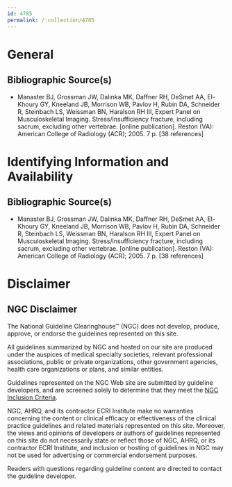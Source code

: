 ```yaml
---
id: 4785
permalink: /:collection/4785
---
```


# General

## Bibliographic Source(s)

- Manaster BJ, Grossman JW, Dalinka MK, Daffner RH, DeSmet AA, El-Khoury GY, Kneeland JB, Morrison WB, Pavlov H, Rubin DA, Schneider R, Steinbach LS, Weissman BN, Haralson RH III, Expert Panel on Musculoskeletal Imaging. Stress/insufficiency fracture, including sacrum, excluding other vertebrae. [online publication]. Reston (VA): American College of Radiology (ACR); 2005. 7 p. [38 references]

# Identifying Information and Availability

## Bibliographic Source(s)

- Manaster BJ, Grossman JW, Dalinka MK, Daffner RH, DeSmet AA, El-Khoury GY, Kneeland JB, Morrison WB, Pavlov H, Rubin DA, Schneider R, Steinbach LS, Weissman BN, Haralson RH III, Expert Panel on Musculoskeletal Imaging. Stress/insufficiency fracture, including sacrum, excluding other vertebrae. [online publication]. Reston (VA): American College of Radiology (ACR); 2005. 7 p. [38 references]

# Disclaimer

## NGC Disclaimer

The National Guideline Clearinghouse™ (NGC) does not develop, produce, approve, or endorse the guidelines represented on this site.

All guidelines summarized by NGC and hosted on our site are produced under the auspices of medical specialty societies, relevant professional associations, public or private organizations, other government agencies, health care organizations or plans, and similar entities.

Guidelines represented on the NGC Web site are submitted by guideline developers, and are screened solely to determine that they meet the [NGC Inclusion Criteria](/help-and-about/summaries/inclusion-criteria).

NGC, AHRQ, and its contractor ECRI Institute make no warranties concerning the content or clinical efficacy or effectiveness of the clinical practice guidelines and related materials represented on this site. Moreover, the views and opinions of developers or authors of guidelines represented on this site do not necessarily state or reflect those of NGC, AHRQ, or its contractor ECRI Institute, and inclusion or hosting of guidelines in NGC may not be used for advertising or commercial endorsement purposes.

Readers with questions regarding guideline content are directed to contact the guideline developer.

